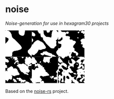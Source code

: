 # noise

*Noise-generation for use in hexagram30 projects*

[![Project Logo][logo]][logo-large]

Based on the [noise-rs][noise-rs] project.


<!-- Named page links below: /-->

[logo]: https://raw.githubusercontent.com/hexagram30/noise/master/assets/images/caves-small.png
[logo-large]: https://raw.githubusercontent.com/hexagram30/noise/master/assets/images/caves.png
[noise-rs]: https://github.com/Razaekel/noise-rs
